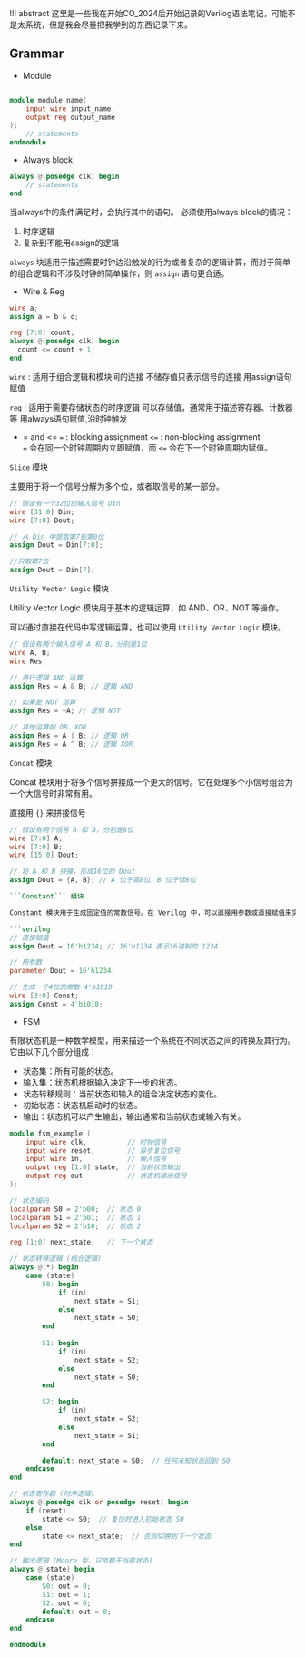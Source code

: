 !!! abstract 
这里是一些我在开始CO_2024后开始记录的Verilog语法笔记，可能不是太系统，但是我会尽量把我学到的东西记录下来。

## Grammar

- Module
```verilog

module module_name(
    input wire input_name,
    output reg output_name
);
    // statements  
endmodule

```
- Always block
```verilog
always @(posedge clk) begin
    // statements
end
```
当always中的条件满足时，会执行其中的语句。
必须使用always block的情况：
1. 时序逻辑
2. 复杂到不能用assign的逻辑

```always``` 块适用于描述需要时钟边沿触发的行为或者复杂的逻辑计算，而对于简单的组合逻辑和不涉及时钟的简单操作，则 ```assign``` 语句更合适。

- Wire & Reg
```verilog
wire a;
assign a = b & c;

reg [7:0] count;
always @(posedge clk) begin
  count <= count + 1;
end
```

```wire``` :
适用于组合逻辑和模块间的连接
不储存值只表示信号的连接
用assign语句赋值


```reg``` : 
适用于需要存储状态的时序逻辑
可以存储值，通常用于描述寄存器、计数器等
用always语句赋值,沿时钟触发


- = and <=
```=``` : blocking assignment
```<=``` : non-blocking assignment      
```=``` 会在同一个时钟周期内立即赋值，而 ```<=``` 会在下一个时钟周期内赋值。




```Slice``` 模块

主要用于将一个信号分解为多个位，或者取信号的某一部分。

```verilog 
// 假设有一个32位的输入信号 Din
wire [31:0] Din;
wire [7:0] Dout;

// 从 Din 中提取第7到第0位
assign Dout = Din[7:0];

//只取第7位
assign Dout = Din[7];


```

```Utility Vector Logic``` 模块

Utility Vector Logic 模块用于基本的逻辑运算，如 AND、OR、NOT 等操作。

可以通过直接在代码中写逻辑运算，也可以使用 ```Utility Vector Logic``` 模块。

```verilog
// 假设有两个输入信号 A 和 B，分别是1位
wire A, B;
wire Res;

// 进行逻辑 AND 运算
assign Res = A & B; // 逻辑 AND

// 如果是 NOT 运算
assign Res = ~A; // 逻辑 NOT

// 其他运算如 OR、XOR
assign Res = A | B; // 逻辑 OR
assign Res = A ^ B; // 逻辑 XOR
```

```Concat``` 模块

Concat 模块用于将多个信号拼接成一个更大的信号。它在处理多个小信号组合为一个大信号时非常有用。

直接用 ```{}``` 来拼接信号
```verilog
// 假设有两个信号 A 和 B，分别是8位
wire [7:0] A;
wire [7:0] B;
wire [15:0] Dout;

// 将 A 和 B 拼接，形成16位的 Dout
assign Dout = {A, B}; // A 位于高8位，B 位于低8位

```Constant``` 模块

Constant 模块用于生成固定值的常数信号。在 Verilog 中，可以直接用参数或直接赋值来实现。

```verilog
// 直接赋值
assign Dout = 16'h1234; // 16'h1234 表示16进制的 1234

// 用参数
parameter Dout = 16'h1234;

// 生成一个4位的常数 4'b1010
wire [3:0] Const;
assign Const = 4'b1010;
```

- FSM 

有限状态机是一种数学模型，用来描述一个系统在不同状态之间的转换及其行为。它由以下几个部分组成：

- 状态集：所有可能的状态。
- 输入集：状态机根据输入决定下一步的状态。
- 状态转移规则：当前状态和输入的组合决定状态的变化。
- 初始状态：状态机启动时的状态。
- 输出：状态机可以产生输出，输出通常和当前状态或输入有关。



```verilog
module fsm_example (
    input wire clk,          // 时钟信号
    input wire reset,        // 异步复位信号
    input wire in,           // 输入信号
    output reg [1:0] state,  // 当前状态输出
    output reg out           // 状态机输出信号
);

// 状态编码
localparam S0 = 2'b00;  // 状态 0
localparam S1 = 2'b01;  // 状态 1
localparam S2 = 2'b10;  // 状态 2

reg [1:0] next_state;   // 下一个状态

// 状态转移逻辑 (组合逻辑)
always @(*) begin
    case (state)
        S0: begin
            if (in)
                next_state = S1;
            else
                next_state = S0;
        end
        
        S1: begin
            if (in)
                next_state = S2;
            else
                next_state = S0;
        end

        S2: begin
            if (in)
                next_state = S2;
            else
                next_state = S1;
        end

        default: next_state = S0;  // 任何未知状态回到 S0
    endcase
end

// 状态寄存器 (时序逻辑)
always @(posedge clk or posedge reset) begin
    if (reset)
        state <= S0;  // 复位时进入初始状态 S0
    else
        state <= next_state;  // 否则切换到下一个状态
end

// 输出逻辑 (Moore 型，只依赖于当前状态)
always @(state) begin
    case (state)
        S0: out = 0;
        S1: out = 1;
        S2: out = 0;
        default: out = 0;
    endcase
end

endmodule

```

